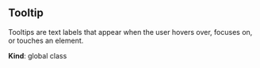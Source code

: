 <a name="Tooltip"></a>

## Tooltip
Tooltips are text labels that appear when the user hovers over, focuses on, or touches an element.

**Kind**: global class  
